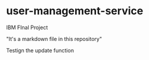 # user-management-service
IBM FInal Project

"It's a markdown file in this repository"

Testign the update function
